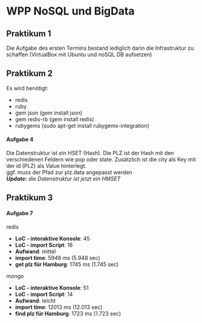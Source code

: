 # WPP NoSQL und BigData

## Praktikum 1

Die Aufgabe des ersten Termins bestand lediglich darin die Infrastruktur zu schaffen (VirtualBox mit Ubuntu und noSQL DB aufsetzen)

## Praktikum 2

Es wird benötigt:
- redis 
- ruby
- gem json (gem install json)
- gem redis-rb (gem install redis)
- rubygems (sudo apt-get install rubygems-integration)

#### Aufgabe 4
Die Datenstruktur ist ein HSET (Hash). Die PLZ ist der Hash mit den verschiedenen Feldern wie pop oder state.
Zusätzlich ist die city als Key mit der id (PLZ) als Value hinterlegt. 
<br>
ggf. muss der Pfad zur plz.data angepasst werden
<br>
***Update:*** *die Datenstruktur ist jetzt ein HMSET* <br>

## Praktikum 3

#### Aufgabe 7
redis
- **LoC - interaktive Konsole**: 45
- **LoC - import Script**: 16
- **Aufwand**: mittel
- **import time**: 5948 ms (5.948 sec)
- **get plz für Hamburg**: 1745 ms (1.745 sec)

mongo
- **LoC - interaktive Konsole**: 51
- **LoC - import Script**: 14
- **Aufwand**: leicht 
- **import time**: 12013 ms (12.013 sec)
- **find plz für Hamburg**: 1723 ms (1.723 sec)


